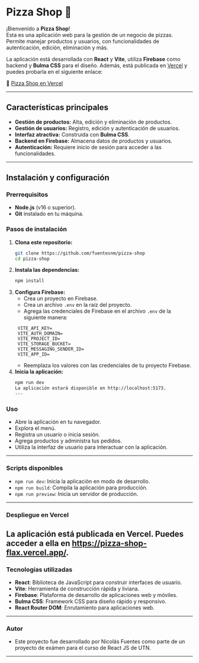 # Pizza Shop 🍕

¡Bienvenido a **Pizza Shop**!  
Esta es una aplicación web para la gestión de un negocio de pizzas. Permite manejar productos y usuarios, con funcionalidades de autenticación, edición, eliminación y más.

La aplicación está desarrollada con **React** y **Vite**, utiliza **Firebase** como backend y **Bulma CSS** para el diseño. Además, está publicada en [Vercel](https://vercel.com/) y puedes probarla en el siguiente enlace:

🔗 [Pizza Shop en Vercel](https://pizza-shop-flax.vercel.app/)

---

## Características principales
- **Gestión de productos:** Alta, edición y eliminación de productos.
- **Gestión de usuarios:** Registro, edición y autenticación de usuarios.
- **Interfaz atractiva:** Construida con **Bulma CSS**.
- **Backend en Firebase:** Almacena datos de productos y usuarios.
- **Autenticación:** Requiere inicio de sesión para acceder a las funcionalidades.

---

## Instalación y configuración

### Prerrequisitos
- **Node.js** (v16 o superior).
- **Git** instalado en tu máquina.

### Pasos de instalación
1. **Clona este repositorio:**
   ```bash
   git clone https://github.com/fuentesnm/pizza-shop
   cd pizza-shop

2. **Instala las dependencias:**
   ```bash
   npm install

3. **Configura Firebase:**
   - Crea un proyecto en Firebase.
   - Crea un archivo `.env` en la raíz del proyecto.
   - Agrega las credenciales de Firebase en el archivo `.env` de la siguiente manera:
   ```
    VITE_API_KEY=
    VITE_AUTH_DOMAIN=
    VITE_PROJECT_ID=
    VITE_STORAGE_BUCKET=
    VITE_MESSAGING_SENDER_ID=
    VITE_APP_ID= 
   ```
   - Reemplaza los valores con las credenciales de tu proyecto Firebase.
4. **Inicia la aplicación:**
   ```bash
   npm run dev
   La aplicación estará disponible en http://localhost:5173.
   ---
### Uso
- Abre la aplicación en tu navegador.
- Explora el menú. 
- Registra un usuario o inicia sesión.
- Agrega productos y administra tus pedidos.
- Utiliza la interfaz de usuario para interactuar con la aplicación.
---
### Scripts disponibles
- `npm run dev`: Inicia la aplicación en modo de desarrollo.
- `npm run build`: Compila la aplicación para producción.
- `npm run preview`: Inicia un servidor de producción.
---
### Despliegue en Vercel
La aplicación está publicada en Vercel. Puedes acceder a ella en https://pizza-shop-flax.vercel.app/.
---
### Tecnologías utilizadas
- **React**: Biblioteca de JavaScript para construir interfaces de usuario.
- **Vite**: Herramienta de construcción rápida y liviana.
- **Firebase**: Plataforma de desarrollo de aplicaciones web y móviles.
- **Bulma CSS**: Framework CSS para diseño rápido y responsivo.
- **React Router DOM**: Enrutamiento para aplicaciones web.
---
### Autor
- Este proyecto fue desarrollado por Nicolás Fuentes como parte de un proyecto de exámen para el curso de React JS de UTN.
---
